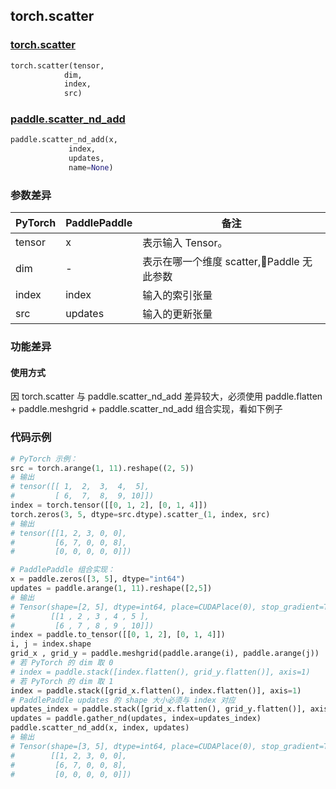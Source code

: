 ## torch.scatter
### [torch.scatter](https://pytorch.org/docs/stable/generated/torch.scatter.html?highlight=scatter#torch.scatter)

```python
torch.scatter(tensor,
            dim,
            index,
            src)
```

### [paddle.scatter_nd_add](https://www.paddlepaddle.org.cn/documentation/docs/zh/api/paddle/scatter_nd_add_cn.html)

```python
paddle.scatter_nd_add(x,
             index,
             updates,
             name=None)
```

### 参数差异
| PyTorch       | PaddlePaddle | 备注                                                   |
| ------------- | ------------ | ------------------------------------------------------ |
| tensor        | x        | 表示输入 Tensor。                                     |
| dim           | -         | 表示在哪一个维度 scatter,Paddle 无此参数 |
| index        | index            | 输入的索引张量                   |
| src        | updates            | 输入的更新张量                   |



### 功能差异

#### 使用方式
因 torch.scatter 与 paddle.scatter_nd_add 差异较大，必须使用 paddle.flatten + paddle.meshgrid + paddle.scatter_nd_add 组合实现，看如下例子


### 代码示例
``` python
# PyTorch 示例：
src = torch.arange(1, 11).reshape((2, 5))
# 输出
# tensor([[ 1,  2,  3,  4,  5],
#         [ 6,  7,  8,  9, 10]])
index = torch.tensor([[0, 1, 2], [0, 1, 4]])
torch.zeros(3, 5, dtype=src.dtype).scatter_(1, index, src)
# 输出
# tensor([[1, 2, 3, 0, 0],
#         [6, 7, 0, 0, 8],
#         [0, 0, 0, 0, 0]])
```

``` python
# PaddlePaddle 组合实现：
x = paddle.zeros([3, 5], dtype="int64")
updates = paddle.arange(1, 11).reshape([2,5])
# 输出
# Tensor(shape=[2, 5], dtype=int64, place=CUDAPlace(0), stop_gradient=True,
#        [[1 , 2 , 3 , 4 , 5 ],
#         [6 , 7 , 8 , 9 , 10]])
index = paddle.to_tensor([[0, 1, 2], [0, 1, 4]])
i, j = index.shape
grid_x , grid_y = paddle.meshgrid(paddle.arange(i), paddle.arange(j))
# 若 PyTorch 的 dim 取 0
# index = paddle.stack([index.flatten(), grid_y.flatten()], axis=1)
# 若 PyTorch 的 dim 取 1
index = paddle.stack([grid_x.flatten(), index.flatten()], axis=1)
# PaddlePaddle updates 的 shape 大小必须与 index 对应
updates_index = paddle.stack([grid_x.flatten(), grid_y.flatten()], axis=1)
updates = paddle.gather_nd(updates, index=updates_index)
paddle.scatter_nd_add(x, index, updates)
# 输出
# Tensor(shape=[3, 5], dtype=int64, place=CUDAPlace(0), stop_gradient=True,
#        [[1, 2, 3, 0, 0],
#         [6, 7, 0, 0, 8],
#         [0, 0, 0, 0, 0]])
```
